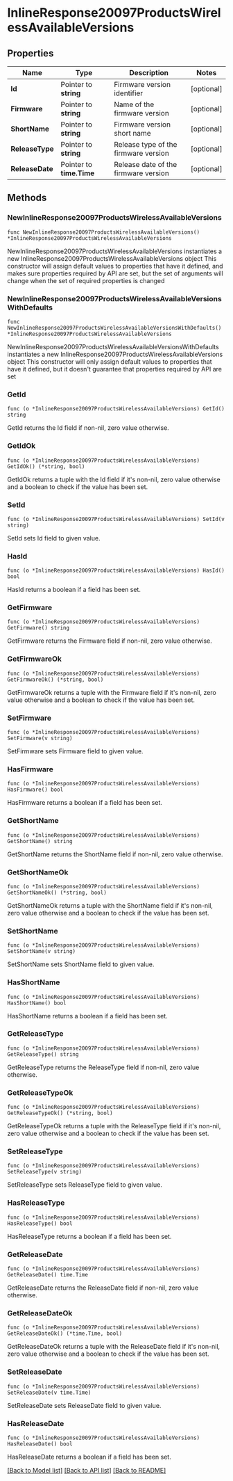 # InlineResponse20097ProductsWirelessAvailableVersions

## Properties

Name | Type | Description | Notes
------------ | ------------- | ------------- | -------------
**Id** | Pointer to **string** | Firmware version identifier | [optional] 
**Firmware** | Pointer to **string** | Name of the firmware version | [optional] 
**ShortName** | Pointer to **string** | Firmware version short name | [optional] 
**ReleaseType** | Pointer to **string** | Release type of the firmware version | [optional] 
**ReleaseDate** | Pointer to **time.Time** | Release date of the firmware version | [optional] 

## Methods

### NewInlineResponse20097ProductsWirelessAvailableVersions

`func NewInlineResponse20097ProductsWirelessAvailableVersions() *InlineResponse20097ProductsWirelessAvailableVersions`

NewInlineResponse20097ProductsWirelessAvailableVersions instantiates a new InlineResponse20097ProductsWirelessAvailableVersions object
This constructor will assign default values to properties that have it defined,
and makes sure properties required by API are set, but the set of arguments
will change when the set of required properties is changed

### NewInlineResponse20097ProductsWirelessAvailableVersionsWithDefaults

`func NewInlineResponse20097ProductsWirelessAvailableVersionsWithDefaults() *InlineResponse20097ProductsWirelessAvailableVersions`

NewInlineResponse20097ProductsWirelessAvailableVersionsWithDefaults instantiates a new InlineResponse20097ProductsWirelessAvailableVersions object
This constructor will only assign default values to properties that have it defined,
but it doesn't guarantee that properties required by API are set

### GetId

`func (o *InlineResponse20097ProductsWirelessAvailableVersions) GetId() string`

GetId returns the Id field if non-nil, zero value otherwise.

### GetIdOk

`func (o *InlineResponse20097ProductsWirelessAvailableVersions) GetIdOk() (*string, bool)`

GetIdOk returns a tuple with the Id field if it's non-nil, zero value otherwise
and a boolean to check if the value has been set.

### SetId

`func (o *InlineResponse20097ProductsWirelessAvailableVersions) SetId(v string)`

SetId sets Id field to given value.

### HasId

`func (o *InlineResponse20097ProductsWirelessAvailableVersions) HasId() bool`

HasId returns a boolean if a field has been set.

### GetFirmware

`func (o *InlineResponse20097ProductsWirelessAvailableVersions) GetFirmware() string`

GetFirmware returns the Firmware field if non-nil, zero value otherwise.

### GetFirmwareOk

`func (o *InlineResponse20097ProductsWirelessAvailableVersions) GetFirmwareOk() (*string, bool)`

GetFirmwareOk returns a tuple with the Firmware field if it's non-nil, zero value otherwise
and a boolean to check if the value has been set.

### SetFirmware

`func (o *InlineResponse20097ProductsWirelessAvailableVersions) SetFirmware(v string)`

SetFirmware sets Firmware field to given value.

### HasFirmware

`func (o *InlineResponse20097ProductsWirelessAvailableVersions) HasFirmware() bool`

HasFirmware returns a boolean if a field has been set.

### GetShortName

`func (o *InlineResponse20097ProductsWirelessAvailableVersions) GetShortName() string`

GetShortName returns the ShortName field if non-nil, zero value otherwise.

### GetShortNameOk

`func (o *InlineResponse20097ProductsWirelessAvailableVersions) GetShortNameOk() (*string, bool)`

GetShortNameOk returns a tuple with the ShortName field if it's non-nil, zero value otherwise
and a boolean to check if the value has been set.

### SetShortName

`func (o *InlineResponse20097ProductsWirelessAvailableVersions) SetShortName(v string)`

SetShortName sets ShortName field to given value.

### HasShortName

`func (o *InlineResponse20097ProductsWirelessAvailableVersions) HasShortName() bool`

HasShortName returns a boolean if a field has been set.

### GetReleaseType

`func (o *InlineResponse20097ProductsWirelessAvailableVersions) GetReleaseType() string`

GetReleaseType returns the ReleaseType field if non-nil, zero value otherwise.

### GetReleaseTypeOk

`func (o *InlineResponse20097ProductsWirelessAvailableVersions) GetReleaseTypeOk() (*string, bool)`

GetReleaseTypeOk returns a tuple with the ReleaseType field if it's non-nil, zero value otherwise
and a boolean to check if the value has been set.

### SetReleaseType

`func (o *InlineResponse20097ProductsWirelessAvailableVersions) SetReleaseType(v string)`

SetReleaseType sets ReleaseType field to given value.

### HasReleaseType

`func (o *InlineResponse20097ProductsWirelessAvailableVersions) HasReleaseType() bool`

HasReleaseType returns a boolean if a field has been set.

### GetReleaseDate

`func (o *InlineResponse20097ProductsWirelessAvailableVersions) GetReleaseDate() time.Time`

GetReleaseDate returns the ReleaseDate field if non-nil, zero value otherwise.

### GetReleaseDateOk

`func (o *InlineResponse20097ProductsWirelessAvailableVersions) GetReleaseDateOk() (*time.Time, bool)`

GetReleaseDateOk returns a tuple with the ReleaseDate field if it's non-nil, zero value otherwise
and a boolean to check if the value has been set.

### SetReleaseDate

`func (o *InlineResponse20097ProductsWirelessAvailableVersions) SetReleaseDate(v time.Time)`

SetReleaseDate sets ReleaseDate field to given value.

### HasReleaseDate

`func (o *InlineResponse20097ProductsWirelessAvailableVersions) HasReleaseDate() bool`

HasReleaseDate returns a boolean if a field has been set.


[[Back to Model list]](../README.md#documentation-for-models) [[Back to API list]](../README.md#documentation-for-api-endpoints) [[Back to README]](../README.md)



